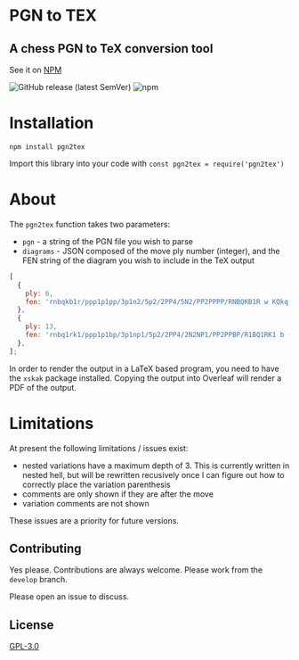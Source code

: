 # PGN to TEX

## A chess PGN to TeX conversion tool

See it on [NPM](https://www.npmjs.com/package/pgn2tex)

![GitHub release (latest SemVer)](https://img.shields.io/github/v/release/therealowenrees/pgn2tex) ![npm](https://img.shields.io/npm/dw/pgn2tex)

# Installation
`npm install pgn2tex`

Import this library into your code with `const pgn2tex = require('pgn2tex')`

# About
The `pgn2tex` function takes two parameters:
- `pgn` - a string of the PGN file you wish to parse
- `diagrams` - JSON composed of the move ply number (integer), and the FEN string of the diagram you wish to include in the TeX output

```js
[
  {
    ply: 6,
    fen: 'rnbqkb1r/ppp1p1pp/3p1n2/5p2/2PP4/5N2/PP2PPPP/RNBQKB1R w KQkq - 2 4',
  },
  {
    ply: 13,
    fen: 'rnbq1rk1/ppp1p1bp/3p1np1/5p2/2PP4/2N2NP1/PP2PPBP/R1BQ1RK1 b - - 5 7',
  },
];
```

In order to render the output in a LaTeX based program, you need to have the `xskak` package installed. Copying the output into Overleaf will render a PDF of the output.

# Limitations
At present the following limitations / issues exist:
- nested variations have a maximum depth of 3. This is currently written in nested hell, but will be rewritten recusively once I can figure out how to correctly place the variation parenthesis
- comments are only shown if they are after the move
- variation comments are not shown

These issues are a priority for future versions.

## Contributing
Yes please. Contributions are always welcome. Please work from the `develop` branch.

Please open an issue to discuss.

## License
[GPL-3.0](https://choosealicense.com/licenses/gpl-3.0/)
